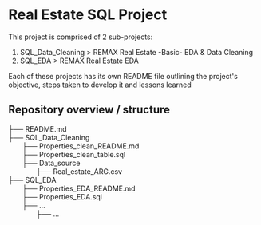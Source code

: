 # Real Estate SQL Project

This project is comprised of 2 sub-projects:

1. SQL_Data_Cleaning > REMAX Real Estate -Basic- EDA & Data Cleaning
2. SQL_EDA > REMAX Real Estate EDA

Each of these projects has its own README file outlining the project's objective, steps taken to develop it and lessons learned

## Repository overview / structure

├── README.md\
├── SQL_Data_Cleaning\
&emsp;&emsp;├── Properties_clean_README.md\
&emsp;&emsp;├── Properties_clean_table.sql\
&emsp;&emsp;├── Data_source\
&emsp;&emsp;&emsp;&emsp;├── Real_estate_ARG.csv\
├── SQL_EDA\
&emsp;&emsp;├── Properties_EDA_README.md\
&emsp;&emsp;├── Properties_EDA.sql\
&emsp;&emsp;├── ...\
&emsp;&emsp;&emsp;&emsp;├── ...